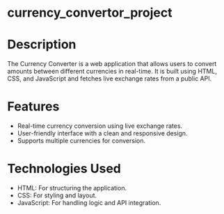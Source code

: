 # currency_convertor_project
# Description
The Currency Converter is a web application that allows users to convert amounts between different currencies in real-time. It is built using HTML, CSS, and JavaScript and fetches live exchange rates from a public API.

# Features
- Real-time currency conversion using live exchange rates.
- User-friendly interface with a clean and responsive design.
- Supports multiple currencies for conversion.

# Technologies Used
- HTML: For structuring the application.
- CSS: For styling and layout.
- JavaScript: For handling logic and API integration.

